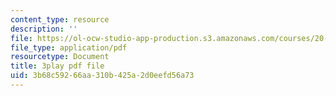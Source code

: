 ```yaml
---
content_type: resource
description: ''
file: https://ol-ocw-studio-app-production.s3.amazonaws.com/courses/20-219-becoming-the-next-bill-nye-writing-and-hosting-the-educational-show-january-iap-2015/3b68c59266aa310b425a2d0eefd56a73_RMRI-Q3PMLE.pdf
file_type: application/pdf
resourcetype: Document
title: 3play pdf file
uid: 3b68c592-66aa-310b-425a-2d0eefd56a73
---
```

